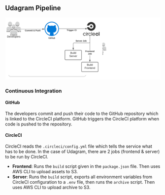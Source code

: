 ## Udagram Pipeline

![Pipeline](../screenshots/pipeline.png)

### Continuous Integration

#### GitHub

The developers commit and push their code to the GitHub repository which is linked to the CircleCI platform.
GitHub triggers the CircleCI platform when code is pushed to the repository.

#### CircleCI

CircleCI reads the `.circleci/config.yml` file which tells the service what has to be done. In the case of Udagram,
there are 2 jobs (frontend & server) to be run by CircleCI.

-   **Frontend**: Runs the `build` script given in the `package.json` file. Then uses AWS CLI to upload assets to S3.
-   **Server**: Runs the `build` script, exports all environment variables from CircleCI configuration to a `.env` file,
    then runs the `archive` script. Then uses AWS CLI to upload archive to S3.
